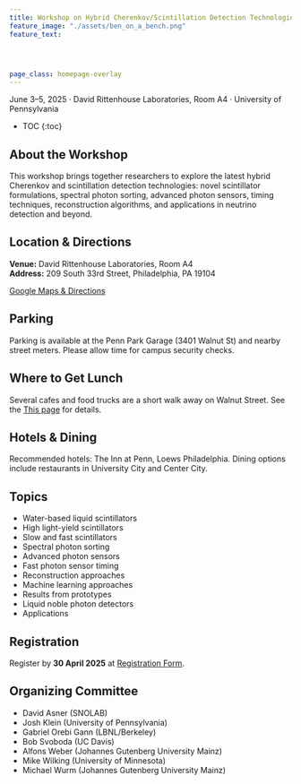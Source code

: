 ```yaml
---
title: Workshop on Hybrid Cherenkov/Scintillation Detection Technologies
feature_image: "./assets/ben_on_a_bench.png"
feature_text:




page_class: homepage-overlay
---
```

<!-- *NOW* we are in the *body*, so it’s safe to put raw HTML/CSS: -->
<style>
  /* shift the background so Ben’s head is visible */
  .hero {
    /* center horizontally, 25% down vertically */
    background-position: center 25% !important;
  }
</style>


June 3–5, 2025 · David Rittenhouse Laboratories, Room A4 · University of Pennsylvania


* TOC
{:toc}


About the Workshop
------------------

This workshop brings together researchers to explore the latest hybrid Cherenkov and scintillation detection technologies: novel scintillator formulations, spectral photon sorting, advanced photon sensors, timing techniques, reconstruction algorithms, and applications in neutrino detection and beyond.

Location & Directions
---------------------

**Venue:** David Rittenhouse Laboratories, Room A4  
**Address:** 209 South 33rd Street, Philadelphia, PA 19104

[Google Maps & Directions](https://maps.app.goo.gl/LgscgJR8hxxyus1q9)

Parking
-------

Parking is available at the Penn Park Garage (3401 Walnut St) and nearby street meters. Please allow time for campus security checks.

Where to Get Lunch
------------------

Several cafes and food trucks are a short walk away on Walnut Street. See the [This page](./dinning/) for details.

Hotels & Dining
---------------

Recommended hotels: The Inn at Penn, Loews Philadelphia. Dining options include restaurants in University City and Center City.

Topics
------

*   Water-based liquid scintillators
*   High light-yield scintillators
*   Slow and fast scintillators
*   Spectral photon sorting
*   Advanced photon sensors
*   Fast photon sensor timing
*   Reconstruction approaches
*   Machine learning approaches
*   Results from prototypes
*   Liquid noble photon detectors
*   Applications

Registration
------------

Register by **30 April 2025** at [Registration Form](https://forms.gle/6LR6AcoVcjpy3RXS7).

Organizing Committee
--------------------

*   David Asner (SNOLAB)
*   Josh Klein (University of Pennsylvania)
*   Gabriel Orebi Gann (LBNL/Berkeley)
*   Bob Svoboda (UC Davis)
*   Alfons Weber (Johannes Gutenberg University Mainz)
*   Mike Wilking (University of Minnesota)
*   Michael Wurm (Johannes Gutenberg University Mainz)
